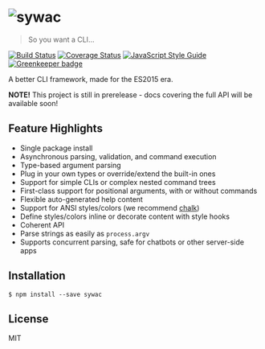 # ![sywac](logo.png)

> So you want a CLI...

[![Build Status](https://travis-ci.org/sywac/sywac.svg?branch=master)](https://travis-ci.org/sywac/sywac)
[![Coverage Status](https://coveralls.io/repos/github/sywac/sywac/badge.svg?branch=master)](https://coveralls.io/github/sywac/sywac?branch=master)
[![JavaScript Style Guide](https://img.shields.io/badge/code_style-standard-brightgreen.svg)](https://standardjs.com)
[![Greenkeeper badge](https://badges.greenkeeper.io/sywac/sywac.svg)](https://greenkeeper.io/)

A better CLI framework, made for the ES2015 era.

**NOTE!** This project is still in prerelease - docs covering the full API will be available soon!

## Feature Highlights

- Single package install
- Asynchronous parsing, validation, and command execution
- Type-based argument parsing
- Plug in your own types or override/extend the built-in ones
- Support for simple CLIs or complex nested command trees
- First-class support for positional arguments, with or without commands
- Flexible auto-generated help content
- Support for ANSI styles/colors (we recommend [chalk](https://github.com/chalk/chalk))
- Define styles/colors inline or decorate content with style hooks
- Coherent API
- Parse strings as easily as `process.argv`
- Supports concurrent parsing, safe for chatbots or other server-side apps

## Installation

```console
$ npm install --save sywac
```

## License

MIT
